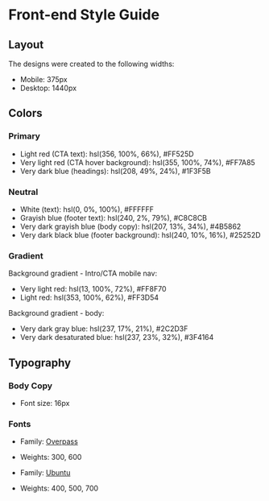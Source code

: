 # Front-end Style Guide

## Layout

The designs were created to the following widths:

- Mobile: 375px
- Desktop: 1440px

## Colors

### Primary

- Light red (CTA text): hsl(356, 100%, 66%), #FF525D
- Very light red (CTA hover background): hsl(355, 100%, 74%), #FF7A85
- Very dark blue (headings): hsl(208, 49%, 24%), #1F3F5B

### Neutral

- White (text): hsl(0, 0%, 100%), #FFFFFF
- Grayish blue (footer text): hsl(240, 2%, 79%), #C8C8CB
- Very dark grayish blue (body copy): hsl(207, 13%, 34%), #4B5862
- Very dark black blue (footer background): hsl(240, 10%, 16%), #25252D

### Gradient

Background gradient - Intro/CTA mobile nav:

- Very light red: hsl(13, 100%, 72%), #FF8F70
- Light red: hsl(353, 100%, 62%), #FF3D54

Background gradient - body:

- Very dark gray blue: hsl(237, 17%, 21%), #2C2D3F
- Very dark desaturated blue: hsl(237, 23%, 32%), #3F4164

## Typography

### Body Copy

- Font size: 16px

### Fonts

- Family: [Overpass](https://fonts.google.com/specimen/Overpass?preview.text_type=custom)
- Weights: 300, 600

- Family: [Ubuntu](https://fonts.google.com/specimen/Ubuntu?preview.text_type=custom)
- Weights: 400, 500, 700
